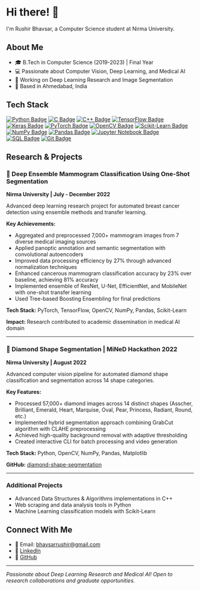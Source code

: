 # Hi there! 👋

I'm Rushir Bhavsar, a Computer Science student at Nirma University.

## About Me
- 🎓 B.Tech in Computer Science (2019-2023) | Final Year
- 💻 Passionate about Computer Vision, Deep Learning, and Medical AI
- 🌱 Working on Deep Learning Research and Image Segmentation
- 📍 Based in Ahmedabad, India

## Tech Stack

[![Python Badge](https://img.shields.io/badge/Python-FFD43B?style=for-the-badge&logo=python&logoColor=darkgreen)](https://www.python.org/)
[![C Badge](https://img.shields.io/badge/c-%2300599C.svg?style=for-the-badge&logo=c&logoColor=white)](https://en.wikipedia.org/wiki/C_(programming_language))
[![C++ Badge](https://img.shields.io/badge/C++-00599C?style=for-the-badge&logo=c%2B%2B&logoColor=white)](https://isocpp.org/)
[![TensorFlow Badge](https://img.shields.io/badge/TensorFlow-FF6F00?style=for-the-badge&logo=tensorflow&logoColor=white)](https://www.tensorflow.org/)
[![Keras Badge](https://img.shields.io/badge/Keras-D00000?style=for-the-badge&logo=keras&logoColor=white)](https://keras.io/)
[![PyTorch Badge](https://img.shields.io/badge/PyTorch-EE4C2C?style=for-the-badge&logo=pytorch&logoColor=white)](https://pytorch.org/)
[![OpenCV Badge](https://img.shields.io/badge/OpenCV-5C3EE8?style=for-the-badge&logo=opencv&logoColor=white)](https://opencv.org/)
[![Scikit-Learn Badge](https://img.shields.io/badge/Scikit%20Learn-F7931E?style=for-the-badge&logo=scikit-learn&logoColor=white)](https://scikit-learn.org/)
[![NumPy Badge](https://img.shields.io/badge/Numpy-013243?style=for-the-badge&logo=numpy&logoColor=white)](https://numpy.org/)
[![Pandas Badge](https://img.shields.io/badge/Pandas-150458?style=for-the-badge&logo=pandas&logoColor=white)](https://pandas.pydata.org/)
[![Jupyter Notebook Badge](https://img.shields.io/badge/Jupyter%20Notebook-F37626?style=for-the-badge&logo=jupyter&logoColor=white)](https://jupyter.org/)
[![SQL Badge](https://img.shields.io/badge/SQL-336791?style=for-the-badge&logo=postgresql&logoColor=white)](https://www.postgresql.org/)
[![Git Badge](https://img.shields.io/badge/Git-F05032?style=for-the-badge&logo=git&logoColor=white)](https://git-scm.com/)

## Research & Projects

### 🔬 Deep Ensemble Mammogram Classification Using One-Shot Segmentation
**Nirma University | July - December 2022**

Advanced deep learning research project for automated breast cancer detection using ensemble methods and transfer learning.

**Key Achievements:**
- Aggregated and preprocessed 7,000+ mammogram images from 7 diverse medical imaging sources
- Applied panoptic annotation and semantic segmentation with convolutional autoencoders
- Improved data processing efficiency by 27% through advanced normalization techniques
- Enhanced cancerous mammogram classification accuracy by 23% over baseline, achieving 81% accuracy
- Implemented ensemble of ResNet, U-Net, EfficientNet, and MobileNet with one-shot transfer learning
- Used Tree-based Boosting Ensembling for final predictions

**Tech Stack:** PyTorch, TensorFlow, OpenCV, NumPy, Pandas, Scikit-Learn

**Impact:** Research contributed to academic dissemination in medical AI domain

---

### 🔹 Diamond Shape Segmentation | MiNeD Hackathon 2022
**Nirma University | August 2022**

Advanced computer vision pipeline for automated diamond shape classification and segmentation across 14 shape categories.

**Key Features:**
- Processed 57,000+ diamond images across 14 distinct shapes (Asscher, Brilliant, Emerald, Heart, Marquise, Oval, Pear, Princess, Radiant, Round, etc.)
- Implemented hybrid segmentation approach combining GrabCut algorithm with CLAHE preprocessing
- Achieved high-quality background removal with adaptive thresholding
- Created interactive CLI for batch processing and video generation

**Tech Stack:** Python, OpenCV, NumPy, Pandas, Matplotlib

**GitHub:** [diamond-shape-segmentation](https://github.com/rushirb2001/diamond-shape-segmentation)

---

### Additional Projects
- Advanced Data Structures & Algorithms implementations in C++
- Web scraping and data analysis tools in Python
- Machine Learning classification models with Scikit-Learn

## Connect With Me
- 📧 Email: bhavsarrushir@gmail.com
- 💼 [LinkedIn](https://www.linkedin.com/in/rushir-bhavsar/)
- 🐙 [GitHub](https://github.com/rushirb2001)

---
*Passionate about Deep Learning Research and Medical AI! Open to research collaborations and graduate opportunities.*